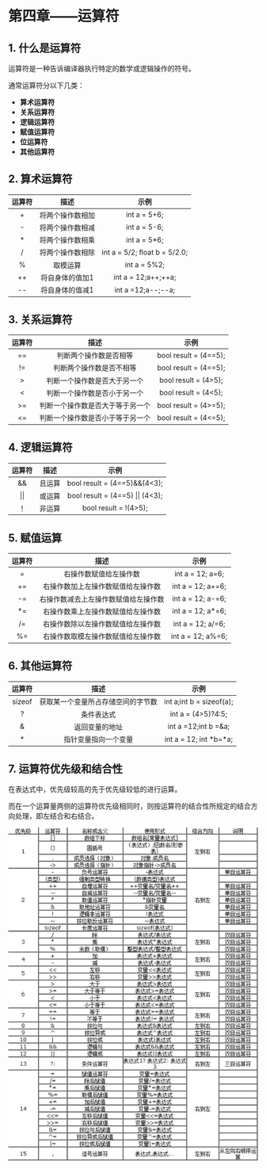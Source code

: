 # 第四章——运算符

## 1. 什么是运算符

运算符是一种告诉编译器执行特定的数学或逻辑操作的符号。

通常运算符分以下几类：
- **算术运算符**
-  **关系运算符**
- **逻辑运算符**
- **赋值运算符**
- **位运算符**
- **其他运算符**

## 2. 算术运算符

| 运算符 |       描述       |              示例               |
| :----: | :--------------: | :-----------------------------: |
|   +    | 将两个操作数相加 |          int a = 5+6;           |
|   -    | 将两个操作数相减 |          int a = 5-6;           |
|   *    | 将两个操作数相乘 |          int a = 5*6;           |
|   /    | 将两个操作数相除 | int a = 5/2;   float b = 5/2.0; |
|   %    |     取模运算     |          int a = 5%2;           |
|   ++   | 将自身体的值加1  |       int a = 12;a++;++a;       |
|   --   | 将自身体的值减1  |       int a =12;a--;--a;        |

## 3. 关系运算符

| 运算符 |               描述               |         示例          |
| :----: | :------------------------------: | :-------------------: |
|   ==   |      判断两个操作数是否相等      | bool result = (4==5); |
|   !=   |     判断两个操作数是否不相等     | bool result = (4==5); |
|   >    |   判断一个操作数是否大于另一个   | bool result = (4>5);  |
|   <    |   判断一个操作数是否小于另一个   | bool result = (4<5);  |
|   >=   | 判断一个操作数是否大于等于另一个 | bool result = (4>=5); |
|   <=   | 判断一个操作数是否小于等于另一个 | bool result = (4<=5); |

## 4. 逻辑运算符


| 运算符 |  描述  |                 示例                 |
| :----: | :----: | :----------------------------------: |
|   &&   | 且运算 |     bool result = (4==5)&&(4<3);     |
|  \|\|  | 或运算 | bool result = (4==5)     \|\| (4<3); |
|   ！   | 非运算 |        bool result = !(4>5);         |

## 5. 赋值运算

| 运算符 |                 描述                 |        示例        |
| :----: | :----------------------------------: | :----------------: |
|   =    |        右操作数赋值给左操作数        |  int a = 12; a=6;  |
|   +=   |  右操作数加上左操作数赋值给左操作数  | int a = 12; a+=6;  |
|   -=   | 右操作数减去上左操作数赋值给左操作数 | int a = 12; a-=6;  |
|   *=   |  右操作数乘上左操作数赋值给左操作数  | int a = 12; a\*=6; |
|   /=   |  右操作数除以左操作数赋值给左操作数  | int a = 12; a/=6;  |
|   %=   |  右操作数取模左操作数赋值给左操作数  | int a = 12; a%=6;  |

## 6. 其他运算符

| 运算符 |                描述                |           示例           |
| :----: | :--------------------------------: | :----------------------: |
| sizeof | 获取某一个变量所占存储空间的字节数 | int a;int b = sizeof(a); |
|   ?    |             条件表达式             |    int a = (4>5)?4:5;    |
|   &    |           返回变量的地址           |   int a =12;int b =&a;   |
|   *    |        指针变量指向一个变量        | int a = 12; int \*b=\*a; |

## 7. 运算符优先级和结合性

在表达式中，优先级较高的先于优先级较低的进行运算。

而在一个运算量两侧的运算符优先级相同时，则按运算符的结合性所规定的结合方向处理，即左结合和右结合。

![运算符优先级和结合性](../../images/C语言基础/2.4-1.png)
